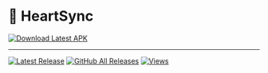 # 📱 HeartSync


<a href="https://github.com/PINAK-WORK/HeartSync/releases/latest">
    <img src="https://img.shields.io/badge/Download-Latest%20APK-27C879?style=for-the-badge&logo=android&logoColor=white&labelColor=24292e" alt="Download Latest APK">
</a>


<hr>

</div>

[![Latest Release](https://img.shields.io/github/v/release/PINAK-WORK/HeartSync?style=for-the-badge&logo=android&logoColor=white&labelColor=24292e&color=27C879)](https://github.com/PINAK-WORK/HeartSync/releases/latest)
[![GitHub All Releases](https://img.shields.io/github/downloads/PINAK-WORK/HeartSync/total.svg?style=for-the-badge&logo=github&logoColor=white&labelColor=24292e&color=27C879)](https://github.com/PINAK-WORK/HeartSync/releases)
[![Views](https://komarev.com/ghpvc/?username=PINAK-WORK&repo=HeartSync&label=Total+Views&color=27C879&style=for-the-badge)](https://github.com/PINAK-WORK/HeartSync)

</div>
